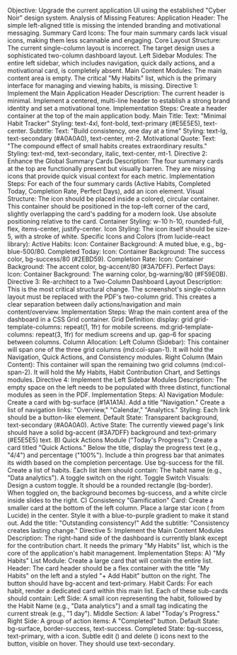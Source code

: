 Objective: Upgrade the current application UI  using the established "Cyber Noir" design system.
Analysis of Missing Features:
Application Header: The simple left-aligned title is missing the intended branding and motivational messaging.
Summary Card Icons: The four main summary cards lack visual icons, making them less scannable and engaging.
Core Layout Structure: The current single-column layout is incorrect. The target design uses a sophisticated two-column dashboard layout.
Left Sidebar Modules: The entire left sidebar, which includes navigation, quick daily actions, and a motivational card, is completely absent.
Main Content Modules: The main content area is empty. The critical "My Habits" list, which is the primary interface for managing and viewing habits, is missing.
Directive 1: Implement the Main Application Header
Description: The current header is minimal. Implement a centered, multi-line header to establish a strong brand identity and set a motivational tone.
Implementation Steps:
Create a header container at the top of the main application body.
Main Title:
Text: "Minimal Habit Tracker"
Styling: text-4xl, font-bold, text-primary (#E5E5E5), text-center.
Subtitle:
Text: "Build consistency, one day at a time"
Styling: text-lg, text-secondary (#A0A0A0), text-center, mt-2.
Motivational Quote:
Text: "The compound effect of small habits creates extraordinary results."
Styling: text-md, text-secondary, italic, text-center, mt-1.
Directive 2: Enhance the Global Summary Cards
Description: The four summary cards at the top are functionally present but visually barren. They are missing icons that provide quick visual context for each metric.
Implementation Steps:
For each of the four summary cards (Active Habits, Completed Today, Completion Rate, Perfect Days), add an icon element.
Visual Structure:
The icon should be placed inside a colored, circular container.
This container should be positioned in the top-left corner of the card, slightly overlapping the card's padding for a modern look. Use absolute positioning relative to the card.
Container Styling: w-10 h-10, rounded-full, flex, items-center, justify-center.
Icon Styling: The icon itself should be size-5, with a stroke of white.
Specific Icons and Colors (from lucide-react library):
Active Habits:
Icon: <Activity />
Container Background: A muted blue, e.g., bg-blue-500/80.
Completed Today:
Icon: <CheckCircle2 />
Container Background: The success color, bg-success/80 (#2EBD59).
Completion Rate:
Icon: <TrendingUp />
Container Background: The accent color, bg-accent/80 (#3A7DFF).
Perfect Days:
Icon: <Award />
Container Background: The warning color, bg-warning/80 (#F59E0B).
Directive 3: Re-architect to a Two-Column Dashboard Layout
Description: This is the most critical structural change. The screenshot's single-column layout must be replaced with the PDF's two-column grid. This creates a clear separation between daily actions/navigation and main content/overview.
Implementation Steps:
Wrap the main content area of the dashboard in a CSS Grid container.
Grid Definition:
display: grid
grid-template-columns: repeat(1, 1fr) for mobile screens.
md:grid-template-columns: repeat(3, 1fr) for medium screens and up.
gap-6 for spacing between columns.
Column Allocation:
Left Column (Sidebar): This container will span one of the three grid columns (md:col-span-1). It will hold the Navigation, Quick Actions, and Consistency modules.
Right Column (Main Content): This container will span the remaining two grid columns (md:col-span-2). It will hold the My Habits, Habit Contribution Chart, and Settings modules.
Directive 4: Implement the Left Sidebar Modules
Description: The empty space on the left needs to be populated with three distinct, functional modules as seen in the PDF.
Implementation Steps:
A) Navigation Module:
Create a card with bg-surface (#1A1A1A).
Add a title "Navigation."
Create a list of navigation links: "Overview," "Calendar," "Analytics."
Styling: Each link should be a button-like element.
Default State: Transparent background, text-secondary (#A0A0A0).
Active State: The currently viewed page's link should have a solid bg-accent (#3A7DFF) background and text-primary (#E5E5E5) text.
B) Quick Actions Module ("Today's Progress"):
Create a card titled "Quick Actions."
Below the title, display the progress text (e.g., "4/4") and percentage ("100%").
Include a thin progress bar that animates its width based on the completion percentage. Use bg-success for the fill.
Create a list of habits. Each list item should contain:
The habit name (e.g., "Data analytics").
A toggle switch on the right.
Toggle Switch Visuals: Design a custom toggle. It should be a rounded rectangle (bg-border). When toggled on, the background becomes bg-success, and a white circle inside slides to the right.
C) Consistency "Gamification" Card:
Create a smaller card at the bottom of the left column.
Place a large star icon (<Star /> from Lucide) in the center. Style it with a blue-to-purple gradient to make it stand out.
Add the title: "Outstanding consistency!"
Add the subtitle: "Consistency creates lasting change."
Directive 5: Implement the Main Content Modules
Description: The right-hand side of the dashboard is currently blank except for the contribution chart. It needs the primary "My Habits" list, which is the core of the application's habit management.
Implementation Steps:
A) "My Habits" List Module:
Create a large card that will contain the entire list.
Header: The card header should be a flex container with the title "My Habits" on the left and a styled "+ Add Habit" button on the right. The button should have bg-accent and text-primary.
Habit Cards: For each habit, render a dedicated card within this main list. Each of these sub-cards should contain:
Left Side: A small icon representing the habit, followed by the Habit Name (e.g., "Data analytics") and a small tag indicating the current streak (e.g., "1 day").
Middle Section: A label "Today's Progress."
Right Side: A group of action items:
A "Completed" button.
Default State: bg-surface, border-success, text-success.
Completed State: bg-success, text-primary, with a <Check /> icon.
Subtle edit (<Pencil />) and delete (<Trash2 />) icons next to the button, visible on hover. They should use text-secondary.
